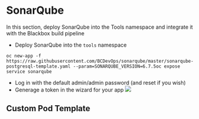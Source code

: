 # SonarQube 
In this section, deploy SonarQube into the Tools namespace and integrate it with the Blackbox build pipeline

- Deploy SonarQube into the `tools` namespace
```
oc new-app -f https://raw.githubusercontent.com/BCDevOps/sonarqube/master/sonarqube-postgresql-template.yaml --param=SONARQUBE_VERSION=6.7.5oc expose service sonarqube
```

- Log in with the default admin/admin password (and reset if you wish)
- Generage a token in the wizard for your app
![](../assets/openshift201/04_jenkins_sonary_01_.png)

## Custom Pod Template